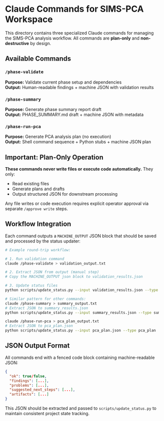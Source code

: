 # Claude Commands for SIMS-PCA Workspace

This directory contains three specialized Claude commands for managing the SIMS-PCA analysis workflow. All commands are **plan-only** and **non-destructive** by design.

## Available Commands

### `/phase-validate`
**Purpose:** Validate current phase setup and dependencies  
**Output:** Human-readable findings + machine JSON with validation results

### `/phase-summary` 
**Purpose:** Generate phase summary report draft  
**Output:** PHASE_SUMMARY.md draft + machine JSON with metadata

### `/phase-run-pca`
**Purpose:** Generate PCA analysis plan (no execution)  
**Output:** Shell command sequence + Python stubs + machine JSON plan

## Important: Plan-Only Operation

**These commands never write files or execute code automatically.** They only:
- Read existing files
- Generate plans and drafts  
- Output structured JSON for downstream processing

Any file writes or code execution requires explicit operator approval via separate `/approve write` steps.

## Workflow Integration

Each command outputs a `MACHINE_OUTPUT` JSON block that should be saved and processed by the status updater:

```bash
# Example round-trip workflow:

# 1. Run validation command
claude /phase-validate > validation_output.txt

# 2. Extract JSON from output (manual step)
# Copy the MACHINE_OUTPUT json block to validation_results.json

# 3. Update status files
python scripts/update_status.py --input validation_results.json --type validate

# Similar pattern for other commands:
claude /phase-summary > summary_output.txt
# Extract JSON to summary_results.json  
python scripts/update_status.py --input summary_results.json --type summary

claude /phase-run-pca > pca_plan_output.txt
# Extract JSON to pca_plan.json
python scripts/update_status.py --input pca_plan.json --type pca_plan
```

## JSON Output Format

All commands end with a fenced code block containing machine-readable JSON:

```json
{
  "ok": true/false,
  "findings": [...],
  "problems": [...], 
  "suggested_next_steps": [...],
  "artifacts": [...]
}
```

This JSON should be extracted and passed to `scripts/update_status.py` to maintain consistent project state tracking.